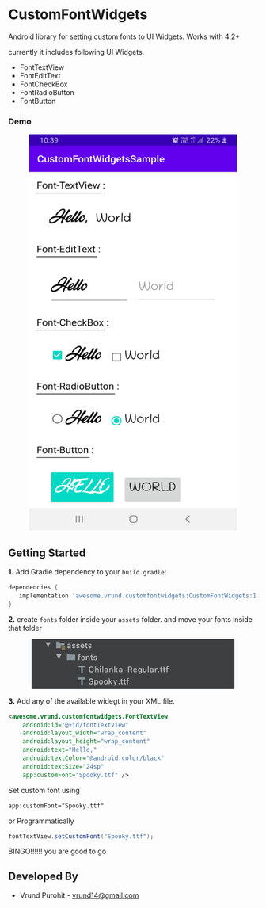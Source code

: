 # CustomFontWidgets
Android library for setting custom fonts to UI Widgets. Works with 4.2+

currently it includes following UI Widgets.
* FontTextView
* FontEditText
* FontCheckBox
* FontRadioButton
* FontButton

### Demo
<div align="center">
    <img src="/Screenshots/Screenshot_20200818-103901_CustomFontWidgetsSample.jpg" width="420px" height="800"</img> 
</div>

## Getting Started
<b>1.</b> Add Gradle dependency to your `build.gradle`:
```gradle
dependencies {
   implementation 'awesome.vrund.customfontwidgets:CustomFontWidgets:1.0.1@aar'
}
```
<b>2.</b> create `fonts` folder inside your `assets` folder. and move your fonts inside that folder
<div align="center">
    <img src="/Screenshots/Screenshot 2020-08-18 at 11.04.08 AM.png" height="100px"</img> 
</div>

<b>3.</b> Add any of the available widegt in your XML file.

```xml
<awesome.vrund.customfontwidgets.FontTextView
    android:id="@+id/fontTextView"
    android:layout_width="wrap_content"
    android:layout_height="wrap_content"
    android:text="Hello,"
    android:textColor="@android:color/black"
    android:textSize="24sp"
    app:customFont="Spooky.ttf" />
```
Set custom font using
```xml
app:customFont="Spooky.ttf"
```

or Programmatically 
```java
fontTextView.setCustomFont("Spooky.ttf");
```
BINGO!!!!!! you are good to go

## Developed By
* Vrund Purohit - vrund14@gmail.com
